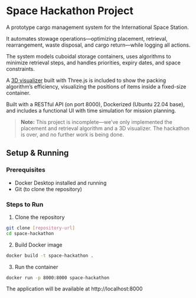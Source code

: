 # Space Hackathon Project

A prototype cargo management system for the International Space Station.

It automates stowage operations—optimizing placement, retrieval, rearrangement, waste disposal, and cargo return—while logging all actions.

The system models cuboidal storage containers, uses algorithms to minimize retrieval steps, and handles priorities, expiry dates, and space constraints.

A [3D visualizer](https://k26rahul.github.io/Space-Hackathon/3d-visualizer/) built with Three.js is included to show the packing algorithm’s efficiency, visualizing the positions of items inside a fixed-size container.

Built with a RESTful API (on port 8000), Dockerized (Ubuntu 22.04 base), and includes a functional UI with time simulation for mission planning.

> **Note:** This project is incomplete—we’ve only implemented the placement and retrieval algorithm and a 3D visualizer. The hackathon is over, and no further work is being done.

## Setup & Running

### Prerequisites

- Docker Desktop installed and running
- Git (to clone the repository)

### Steps to Run

1. Clone the repository

```bash
git clone [repository-url]
cd space-hackathon
```

2. Build Docker image

```bash
docker build -t space-hackathon .
```

3. Run the container

```bash
docker run -p 8000:8000 space-hackathon
```

The application will be available at http://localhost:8000

